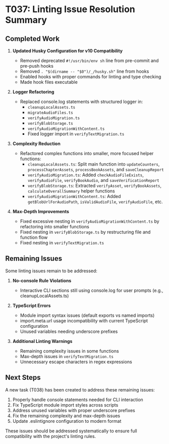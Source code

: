 # T037: Linting Issue Resolution Summary

## Completed Work

1. **Updated Husky Configuration for v10 Compatibility**
   - Removed deprecated `#!/usr/bin/env sh` line from pre-commit and pre-push hooks
   - Removed `. "$(dirname -- "$0")/_/husky.sh"` line from hooks
   - Enabled hooks with proper commands for linting and type checking
   - Made hook files executable

2. **Logger Refactoring**
   - Replaced console.log statements with structured logger in:
     - `cleanupLocalAssets.ts`
     - `migrateAudioFiles.ts`
     - `verifyAudioMigration.ts`
     - `verifyBlobStorage.ts`
     - `verifyAudioMigrationWithContent.ts`
     - Fixed logger import in `verifyTextMigration.ts`

3. **Complexity Reduction**
   - Refactored complex functions into smaller, more focused helper functions:
     - `cleanupLocalAssets.ts`: Split main function into `updateCounters`, `processChapterAssets`, `processBookAssets`, and `saveCleanupReport`
     - `verifyAudioMigration.ts`: Added `checkAudioFileExists`, `verifyAudioFile`, `verifyBookAudio`, and `saveVerificationReport`
     - `verifyBlobStorage.ts`: Extracted `verifyAsset`, `verifyBookAssets`, `calculateOverallSummary` helper functions
     - `verifyAudioMigrationWithContent.ts`: Added `getBlobUrlForAudioPath`, `isValidAudioFile`, `verifyAudioFile`, etc.

4. **Max-Depth Improvements**
   - Fixed excessive nesting in `verifyAudioMigrationWithContent.ts` by refactoring into smaller functions
   - Fixed nesting in `verifyBlobStorage.ts` by restructuring file and function flow
   - Fixed nesting in `verifyTextMigration.ts`

## Remaining Issues

Some linting issues remain to be addressed:

1. **No-console Rule Violations**
   - Interactive CLI sections still using console.log for user prompts (e.g., cleanupLocalAssets.ts)

2. **TypeScript Errors**
   - Module import syntax issues (default exports vs named imports)
   - import.meta.url usage incompatibility with current TypeScript configuration
   - Unused variables needing underscore prefixes

3. **Additional Linting Warnings**
   - Remaining complexity issues in some functions
   - Max-depth issues in `verifyTextMigration.ts`
   - Unnecessary escape characters in regex expressions

## Next Steps

A new task (T038) has been created to address these remaining issues:

1. Properly handle console statements needed for CLI interaction
2. Fix TypeScript module import styles across scripts
3. Address unused variables with proper underscore prefixes
4. Fix the remaining complexity and max-depth issues
5. Update .eslintignore configuration to modern format

These issues should be addressed systematically to ensure full compatibility with the project's linting rules.